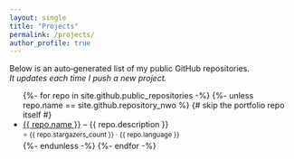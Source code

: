 ```yaml
---
layout: single
title: "Projects"
permalink: /projects/
author_profile: true
---
```


Below is an auto‑generated list of my public GitHub repositories.  
*It updates each time I push a new project.*

<ul>
{%- for repo in site.github.public_repositories -%}
  {%- unless repo.name == site.github.repository_nwo %}   {# skip the portfolio repo itself #}
  <li>
    <a href="{{ repo.html_url }}">{{ repo.name }}</a>
    – {{ repo.description }}
    <br/>
    <small>⭐ {{ repo.stargazers_count }} · {{ repo.language }}</small>
  </li>
  {%- endunless -%}
{%- endfor -%}
</ul>
